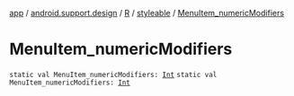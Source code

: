 [app](../../../index.md) / [android.support.design](../../index.md) / [R](../index.md) / [styleable](index.md) / [MenuItem_numericModifiers](.)

# MenuItem_numericModifiers

`static val MenuItem_numericModifiers: `[`Int`](https://kotlinlang.org/api/latest/jvm/stdlib/kotlin/-int/index.html)
`static val MenuItem_numericModifiers: `[`Int`](https://kotlinlang.org/api/latest/jvm/stdlib/kotlin/-int/index.html)